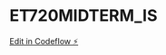 # ET720MIDTERM_IS

[Edit in Codeflow ⚡️](https://stackblitz.com/~/github.com/izabellas63/ET720MIDTERM_IS)